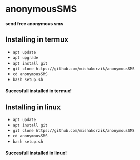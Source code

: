 # anonymousSMS
#### send free anonymous sms

## Installing in termux

* `apt update`
* `apt upgrade`
* `apt install git`
* `git clone https://github.com/mishakorzik/anonymousSMS`
* `cd anonymousSMS`
* `bash setup.sh`

#### Succesfull installed in termux!

## Installing in linux

* `apt update`
* `apt install git`
* `git clone https://github.com/mishakorzik/anonymousSMS`
* `cd anonymousSMS`
* `bash setup.sh`

#### Succesfull installed in linux!
